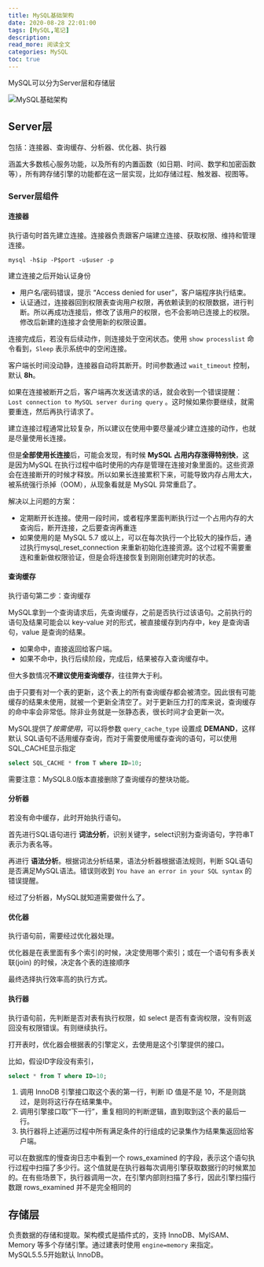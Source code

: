 ```yaml
---
title: MySQL基础架构
date: 2020-08-28 22:01:00
tags: [MySQL,笔记]
description: 
read_more: 阅读全文
categories: MySQL
toc: true
---
```



MySQL可以分为Server层和存储层

<!-- more -->

![MySQL基础架构](image-20200828195120728.png)


## Server层

包括：连接器、查询缓存、分析器、优化器、执行器

涵盖大多数核心服务功能，以及所有的内置函数（如日期、时间、数学和加密函数等），所有跨存储引擎的功能都在这一层实现，比如存储过程、触发器、视图等。

### Server层组件


#### 连接器

执行语句时首先建立连接。连接器负责跟客户端建立连接、获取权限、维持和管理连接。

```shell
mysql -h$ip -P$port -u$user -p
```

建立连接之后开始认证身份

+ 用户名/密码错误，提示 “Access denied for user”，客户端程序执行结束。
+ 认证通过，连接器回到权限表查询用户权限，再依赖读到的权限数据，进行判断。所以再成功连接后，修改了该用户的权限，也不会影响已连接上的权限。修改后新建的连接才会使用新的权限设置。

连接完成后，若没有后续动作，则连接处于空闲状态。使用 ``show processlist``  命令看到，`Sleep` 表示系统中的空闲连接。

客户端长时间没动静，连接器自动将其断开。时间参数通过 ``wait_timeout`` 控制，默认 **8h**。

如果在连接被断开之后，客户端再次发送请求的话，就会收到一个错误提醒： `Lost connection to MySQL server during query` 。这时候如果你要继续，就需要重连，然后再执行请求了。

建立连接过程通常比较复杂，所以建议在使用中要尽量减少建立连接的动作，也就是尽量使用长连接。

但是**全部使用长连接**后，可能会发现，有时候 **MySQL 占用内存涨得特别快**，这是因为MySQL 在执行过程中临时使用的内存是管理在连接对象里面的。这些资源会在连接断开的时候才释放。所以如果长连接累积下来，可能导致内存占用太大，被系统强行杀掉（OOM），从现象看就是 MySQL 异常重启了。

解决以上问题的方案：

+ 定期断开长连接。使用一段时间，或者程序里面判断执行过一个占用内存的大查询后，断开连接，之后要查询再重连
+ 如果使用的是 MySQL 5.7 或以上，可以在每次执行一个比较大的操作后，通过执行mysql_reset_connection 来重新初始化连接资源。这个过程不需要重连和重新做权限验证，但是会将连接恢复到刚刚创建完时的状态。

#### 查询缓存

执行语句第二步：查询缓存

MySQL拿到一个查询请求后，先查询缓存，之前是否执行过该语句。之前执行的语句及结果可能会以 key-value 对的形式，被直接缓存到内存中，key 是查询语句，value 是查询的结果。

+ 如果命中，直接返回给客户端。
+ 如果不命中，执行后续阶段，完成后，结果被存入查询缓存中。

但大多数情况**不建议使用查询缓存**，往往弊大于利。

由于只要有对一个表的更新，这个表上的所有查询缓存都会被清空。因此很有可能缓存的结果未使用，就被一个更新全清空了。对于更新压力打的库来说，查询缓存的命中率会非常低。除非业务就是一张静态表，很长时间才会更新一次。

MySQL提供了*按需使用*，可以将参数 ``query_cache_type`` 设置成 **DEMAND**，这样默认 SQL语句不适用缓存查询，而对于需要使用缓存查询的语句，可以使用SQL_CACHE显示指定

```sql
select SQL_CACHE * from T where ID=10;
```

需要注意：MySQL8.0版本直接删除了查询缓存的整块功能。

#### 分析器

若没有命中缓存，此时开始执行语句。

首先进行SQL语句进行 **词法分析**，识别关键字，select识别为查询语句，字符串T表示为表名等。

再进行 **语法分析**。根据词法分析结果，语法分析器根据语法规则，判断 SQL语句是否满足MySQL语法。错误则收到 `You have an error in your SQL syntax` 的错误提醒。

经过了分析器，MySQL就知道需要做什么了。

#### 优化器

执行语句前，需要经过优化器处理。

优化器是在表里面有多个索引的时候，决定使用哪个索引；或在一个语句有多表关联(join) 的时候，决定各个表的连接顺序

最终选择执行效率高的执行方式。

#### 执行器

执行语句前，先判断是否对表有执行权限，如 select 是否有查询权限，没有则返回没有权限错误。有则继续执行。

打开表时，优化器会根据表的引擎定义，去使用是这个引擎提供的接口。

比如，假设ID字段没有索引，

```sql
select * from T where ID=10;
```

1. 调用 InnoDB 引擎接口取这个表的第一行，判断 ID 值是不是 10，不是则跳过，是则将这行存在结果集中。
2. 调用引擎接口取“下一行”，重复相同的判断逻辑，直到取到这个表的最后一行。
3. 执行器将上述遍历过程中所有满足条件的行组成的记录集作为结果集返回给客户端。

可以在数据库的慢查询日志中看到一个 rows_examined 的字段，表示这个语句执行过程中扫描了多少行。这个值就是在执行器每次调用引擎获取数据行的时候累加的。在有些场景下，执行器调用一次，在引擎内部则扫描了多行，因此引擎扫描行数跟 rows_examined 并不是完全相同的



## 存储层

负责数据的存储和提取。架构模式是插件式的，支持 InnoDB、MyISAM、Memory 等多个存储引擎。通过建表时使用 ``engine=memory`` 来指定。MySQL5.5.5开始默认 InnoDB。
